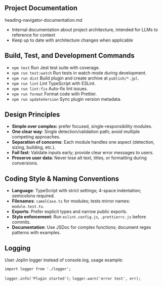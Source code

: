 ## Project Documentation

heading-navigator-documentation.md

- Internal documentation about project architecture, intended for LLMs to reference for context
- Keep up to date with architecture changes when applicable

## Build, Test, and Development Commands

- `npm test` Run Jest test suite with coverage.
- `npm run test:watch` Run tests in watch mode during development.
- `npm run dist` Build plugin and create archive at `publish/*.jpl`.
- `npm run lint` Lint TypeScript with ESLint.
- `npm run lint:fix` Auto-fix lint issues.
- `npm run format` Format code with Prettier.
- `npm run updateVersion` Sync plugin version metadata.

## Design Principles

- **Simple over complex:** prefer focused, single-responsibility modules.
- **One clear way**: Single detection/validation path; avoid multiple competing approaches.
- **Separation of concerns**: Each module handles one aspect (detection, sizing, building, etc.).
- **Fail fast**: Validate inputs early; provide clear error messages to users.
- **Preserve user data**: Never lose alt text, titles, or formatting during conversions.

## Coding Style & Naming Conventions

- **Language**: TypeScript with strict settings; 4-space indentation; semicolons required.
- **Filenames**: `camelCase.ts` for modules; tests mirror names: `module.test.ts`.
- **Exports**: Prefer explicit types and narrow public exports.
- **Style enforcement**: Run `eslint.config.js`, `.prettierrc.js` before commits.
- **Documentation**: Use JSDoc for complex functions; document regex patterns with examples.

## Logging

User Joplin logger instead of console.log, usage example:

`import logger from './logger';`

`logger.info('Plugin started');`
`logger.warn('error test', err);`
